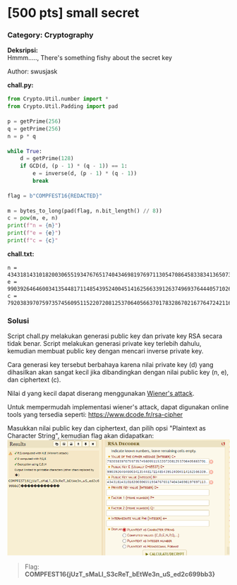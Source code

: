 # [500 pts] small secret
### Category: Cryptography

**Deksripsi:**  
Hmmm....., There's something fishy about the secret key

Author: swusjask

**chall.py:**
```python
from Crypto.Util.number import *
from Crypto.Util.Padding import pad

p = getPrime(256)
q = getPrime(256)
n = p * q

while True:
    d = getPrime(128)
    if GCD(d, (p - 1) * (q - 1)) == 1:
        e = inverse(d, (p - 1) * (q - 1))
        break

flag = b"COMPFEST16{REDACTED}"

m = bytes_to_long(pad(flag, n.bit_length() // 8))
c = pow(m, e, n)
print(f"n = {n}")
print(f"e = {e}")
print(f"c = {c}" 
```
**chall.txt:**
```
n = 4343181431018200306551934767651740434698197697113054708645833834136507352526415886520288547842511292184443469018500774366124208475728287550710509139311991
e = 990392646460034135448171148543952400451416256633912637496937644405710261537403000592902653902423256951347857173056999413638412612185130835028620999928903
c = 79203839707597357456095115220720812537064056637017832867021677647242116974855711501919695341014184758746900399710417605865392358809039924384193670071524
```

### Solusi

Script chall.py melakukan generasi public key dan private key RSA secara tidak benar. Script melakukan generasi private key terlebih dahulu, kemudian membuat public key dengan mencari inverse private key.

Cara generasi key tersebut berbahaya karena nilai private key (d) yang dihasilkan akan sangat kecil jika dibandingkan dengan nilai public key (n, e), dan ciphertext (c).

Nilai d yang kecil dapat diserang menggunakan [Wiener's attack](https://en.wikipedia.org/wiki/Wiener%27s_attack).

Untuk mempermudah implementasi wiener's attack, dapat digunakan online tools yang tersedia seperti: https://www.dcode.fr/rsa-cipher

Masukkan nilai public key dan ciphertext, dan pilih opsi "Plaintext as Character String", kemudian flag akan didapatkan:
![RSA Decoder](https://github.com/FieryBanana101/COMPFEST-16_TeamBaruBelajarCTF/blob/main/asset/Screenshot%202024-08-19%20142624.png)

> Flag: **COMPFEST16{jUzT_sMaLl_S3cReT_bEtWe3n_uS_ed2c699bb3}**
